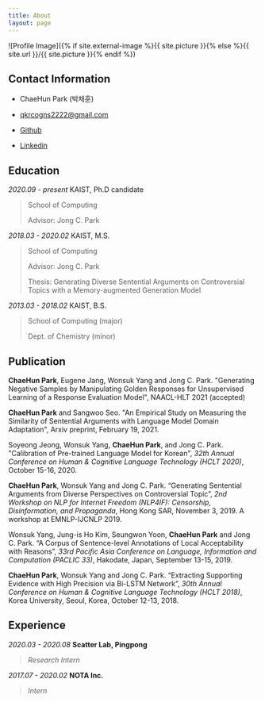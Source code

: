 ```yaml
---
title: About
layout: page
---
```

![Profile Image]({% if site.external-image %}{{ site.picture }}{% else %}{{ site.url }}/{{ site.picture }}{% endif %})

## Contact Information

- ChaeHun Park (박채훈)

- qkrcogns2222@gmail.com	

- [Github](https://github.com/ddehun)

- [Linkedin](https://www.linkedin.com/in/chaehun-park-312b59119)



## Education
*2020.09 - present*           KAIST, Ph.D candidate 

> School of Computing
>
> Advisor: Jong C. Park

*2018.03 - 2020.02*           KAIST, M.S. 

> School of Computing
>
> Advisor: Jong C. Park
>
> Thesis: Generating Diverse Sentential Arguments on Controversial Topics with a Memory-augmented Generation Model

*2013.03 - 2018.02*           KAIST, B.S.

> School of Computing (major) 
> 
> Dept. of Chemistry (minor)



## Publication

**ChaeHun Park**, Eugene Jang, Wonsuk Yang and Jong C. Park. "Generating Negative Samples by Manipulating Golden Responses for Unsupervised Learning of a Response Evaluation Model", NAACL-HLT 2021 (accepted)

**ChaeHun Park** and Sangwoo Seo. "An Empirical Study on Measuring the Similarity of Sentential Arguments with Language Model Domain Adaptation", Arxiv preprint, February 19, 2021.

Soyeong Jeong, Wonsuk Yang, **ChaeHun Park**, and Jong C. Park. "Calibration of Pre-trained Language Model for Korean", *32th Annual Conference on Human & Cognitive Language Technology (HCLT 2020)*, October 15-16, 2020.

**ChaeHun Park**, Wonsuk Yang and Jong C. Park. “Generating Sentential Arguments from Diverse Perspectives on Controversial Topic”, *2nd Workshop on NLP for Internet Freedom (NLP4IF): Censorship, Disinformation, and Propaganda*, Hong Kong SAR, November 3, 2019. A workshop at EMNLP-IJCNLP 2019.

Wonsuk Yang, Jung-is Ho Kim, Seungwon Yoon, **ChaeHun Park** and Jong C. Park. “A Corpus of Sentence-level Annotations of Local Acceptability with Reasons”, *33rd Pacific Asia Conference on Language, Information and Computation (PACLIC 33)*, Hakodate, Japan, September 13-15, 2019.

**ChaeHun Park**, Wonsuk Yang and Jong C. Park. “Extracting Supporting Evidence with High Precision via Bi-LSTM Network”, *30th Annual Conference on Human & Cognitive Language Technology (HCLT 2018)*, Korea University, Seoul, Korea, October 12-13, 2018.



## Experience

*2020.03 - 2020.08*	**Scatter Lab, Pingpong**

> *Research Intern*

*2017.07 - 2020.02*	**NOTA Inc.**

> *Intern*
